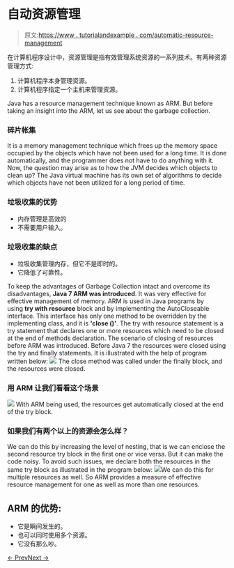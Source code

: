 # 自动资源管理

> 原文:[https://www . tutorialandexample . com/automatic-resource-management](https://www.tutorialandexample.com/automatic-resource-management)

在计算机程序设计中，资源管理是指有效管理系统资源的一系列技术。有两种资源管理方式:

1.  计算机程序本身管理资源。
2.  计算机程序指定一个主机来管理资源。

Java has a resource management technique known as ARM. But before taking an insight into the ARM, let us see about the garbage collection.

### 碎片帐集

It is a memory management technique which frees up the memory space occupied by the objects which have not been used for a long time. It is done automatically, and the programmer does not have to do anything with it. Now, the question may arise as to how the JVM decides which objects to clean up? The Java virtual machine has its own set of algorithms to decide which objects have not been utilized for a long period of time.

### 垃圾收集的优势

*   内存管理是高效的
*   不需要用户输入。

### 垃圾收集的缺点

*   垃圾收集管理内存，但它不是即时的。
*   它降低了可靠性。

To keep the advantages of Garbage Collection intact and overcome its disadvantages, **Java 7 ARM was introduced**. It was very effective for effective management of memory. ARM is used in Java programs by using **try with resource** block and by implementing the AutoCloseable interface. This interface has only one method to be overridden by the implementing class, and it is **'close ()'**. The try with resource statement is a try statement that declares one or more resources which need to be closed at the end of methods declaration. The scenario of closing of resources before ARM was introduced. Before Java 7 the resources were closed using the try and finally statements. It is illustrated with the help of program written below: ![](../Images/40ffcd113480708ebfa3cdce0f3cd868.png) The close method was called under the finally block, and the resources were closed.

### 用 ARM 让我们看看这个场景

![](../Images/3663de5191c8cc2372ba82d4bdb25643.png) With ARM being used, the resources get automatically closed at the end of the try block.

### 如果我们有两个以上的资源会怎么样？

We can do this by increasing the level of nesting, that is we can enclose the second resource try block in the first one or vice versa. But it can make the code noisy. To avoid such issues, we declare both the resources in the same try block as illustrated in the program below: ![](../Images/c1260b85ec081fdccd5886d277506e6b.png)We can do this for multiple resources as well. So ARM provides a measure of effective resource management for one as well as more than one resources.

## ARM 的优势:

*   它是瞬间发生的。
*   也可以同时使用多个资源。
*   它没有那么吵。

[← Prev](https://www.tutorialandexample.com/difference-between-throw-and-throws-in-java)[Next →](https://www.tutorialandexample.com/multithreading-in-java)